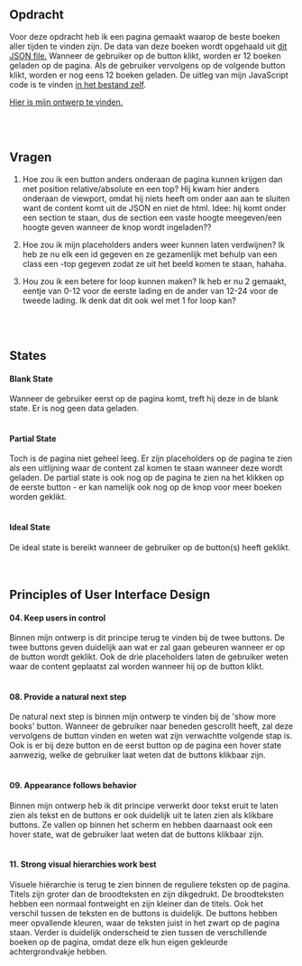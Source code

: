 ## Opdracht
Voor deze opdracht heb ik een pagina gemaakt waarop de beste boeken aller tijden te vinden zijn. De data van deze boeken wordt opgehaald uit <a href='https://raw.githubusercontent.com/benoitvallon/100-best-books/master/books.json'/>dit JSON file.</a> Wanneer de gebruiker op de button klikt, worden er 12 boeken geladen op de pagina. Als de gebruiker vervolgens op de volgende button klikt, worden er nog eens 12 boeken geladen. De uitleg van mijn JavaScript code is te vinden <a href='https://github.com/lisaoude/frontend-voor-designers-1920/blob/master/opdracht3/js/script.js'/>in het bestand zelf</a>.

<a href='https://lisaoude.github.io/frontend-voor-designers-1920/opdracht3'/> Hier is mijn ontwerp te vinden. </a>

<br>
<br>

## Vragen
1. Hoe zou ik een button anders onderaan de pagina kunnen krijgen dan met position relative/absolute en een top? Hij kwam hier anders onderaan de viewport, omdat hij niets heeft om onder aan aan te sluiten want de content komt uit de JSON en niet de html. Idee: hij komt onder een section te staan, dus de section een vaste hoogte meegeven/een hoogte geven wanneer de knop wordt ingeladen??

2. Hoe zou ik mijn placeholders anders weer kunnen laten verdwijnen? Ik heb ze nu elk een id gegeven en ze gezamenlijk met behulp van een class een -top gegeven zodat ze uit het beeld komen te staan, hahaha.

3. Hou zou ik een betere for loop kunnen maken? Ik heb er nu 2 gemaakt, eentje van 0-12 voor de eerste lading en de ander van 12-24 voor de tweede lading. Ik denk dat dit ook wel met 1 for loop kan?

<br>
<br>

## States
<h4> Blank State </h4>
Wanneer de gebruiker eerst op de pagina komt, treft hij deze in de blank state. Er is nog geen data geladen.

<br>
<br>

<h4> Partial State </h4>
Toch is de pagina niet geheel leeg. Er zijn placeholders op de pagina te zien als een uitlijning waar de content zal komen te staan wanneer deze wordt geladen. De partial state is ook nog op de pagina te zien na het klikken op de eerste button - er kan namelijk ook nog op de knop voor meer boeken worden geklikt.

<br>
<br>

<h4> Ideal State </h4>
De ideal state is bereikt wanneer de gebruiker op de button(s) heeft geklikt. 

<br>
<br>
<br>

## Principles of User Interface Design
<h4> 04. Keep users in control </h4> 
Binnen mijn ontwerp is dit principe terug te vinden bij de twee buttons. De twee buttons geven duidelijk aan wat er zal gaan gebeuren wanneer er op de button wordt geklikt. Ook de drie placeholders laten de gebruiker weten waar de content geplaatst zal worden wanneer hij op de button klikt.

<br>
<br>

<h4> 08. Provide a natural next step </h4> 
De natural next step is binnen mijn ontwerp te vinden bij de 'show more books' button. Wanneer de gebruiker naar beneden gescrollt heeft, zal deze vervolgens de button vinden en weten wat zijn verwachtte volgende stap is. Ook is er bij deze button en de eerst button op de pagina een hover state aanwezig, welke de gebruiker laat weten dat de buttons klikbaar zijn.

<br>
<br>

<h4> 09. Appearance follows behavior </h4> 
Binnen mijn ontwerp heb ik dit principe verwerkt door tekst eruit te laten zien als tekst en de buttons er ook duidelijk uit te laten zien als klikbare buttons. Ze vallen op binnen het scherm en hebben daarnaast ook een hover state, wat de gebruiker laat weten dat de buttons klikbaar zijn.

<br>
<br>

<h4> 11. Strong visual hierarchies work best </h4> 
Visuele hiërarchie is terug te zien binnen de reguliere teksten op de pagina. Titels zijn groter dan de broodteksten en zijn dikgedrukt. De broodteksten hebben een normaal fontweight en zijn kleiner dan de titels. Ook het verschil tussen de teksten en de buttons is duidelijk. De buttons hebben meer opvallende kleuren, waar de teksten juist in het zwart op de pagina staan. Verder is duidelijk onderscheid te zien tussen de verschillende boeken op de pagina, omdat deze elk hun eigen gekleurde achtergrondvakje hebben.
